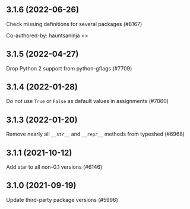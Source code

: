 ## 3.1.6 (2022-06-26)

Check missing definitions for several packages (#8167)

Co-authored-by: hauntsaninja <>

## 3.1.5 (2022-04-27)

Drop Python 2 support from python-gflags (#7709)

## 3.1.4 (2022-01-28)

Do not use `True` or `False` as default values in assignments (#7060)

## 3.1.3 (2022-01-20)

Remove nearly all `__str__` and `__repr__` methods from typeshed (#6968)

## 3.1.1 (2021-10-12)

Add star to all non-0.1 versions (#6146)

## 3.1.0 (2021-09-19)

Update third-party package versions (#5996)

